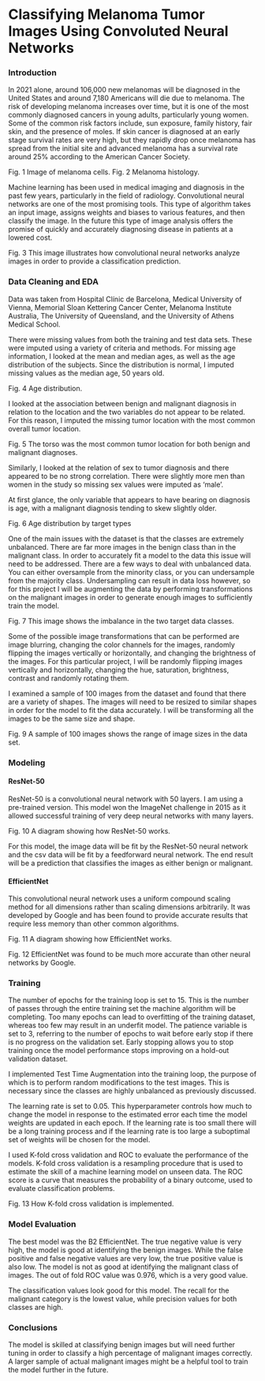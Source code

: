 # Classifying Melanoma Tumor Images Using Convoluted Neural Networks

### Introduction

In 2021 alone, around 106,000 new melanomas will be diagnosed in the United States and around 7,180 Americans will die due to melanoma. The risk of developing melanoma increases over time, but it is one of the most commonly diagnosed cancers in young adults, particularly young women. Some of the common risk factors include, sun exposure, family history, fair skin, and the presence of moles. If skin cancer is diagnosed at an early stage survival rates are very high, but they rapidly drop once melanoma has spread from the initial site and advanced melanoma has a survival rate around 25% according to the American Cancer Society. 

       


Fig. 1 Image of melanoma cells.                                              Fig. 2 Melanoma histology. 

Machine learning has been used in medical imaging and diagnosis in the past few years, particularly in the field of radiology. Convolutional neural networks are one of the most promising tools. This type of algorithm takes an input image, assigns weights and biases to various features, and then classify the image. In the future this type of image analysis offers the promise of quickly and accurately diagnosing disease in patients at a lowered cost. 

 

Fig. 3 This image illustrates how convolutional neural networks analyze images in order to provide a classification prediction. 

### Data Cleaning and EDA 

Data was taken from Hospital Clínic de Barcelona, Medical University of Vienna, Memorial Sloan Kettering Cancer Center, Melanoma Institute Australia, The University of Queensland, and the University of Athens Medical School.

There were missing values from both the training and test data sets. These were imputed using a variety of criteria and methods. For missing age information, I looked at the mean and median ages, as well as the age distribution of the subjects. Since the distribution is normal, I imputed missing values as the median age, 50 years old. 

 

Fig. 4 Age distribution. 








I looked at the association between benign and malignant diagnosis in relation to the location and the two variables do not appear to be related. For this reason, I imputed the missing tumor location with the most common overall tumor location. 

 
Fig. 5 The torso was the most common tumor location for both benign and malignant diagnoses. 

Similarly, I looked at the relation of sex to tumor diagnosis and there appeared to be no strong correlation. There were slightly more men than women in the study so missing sex values were imputed as ‘male’. 

At first glance, the only variable that appears to have bearing on diagnosis is age, with a malignant diagnosis tending to skew slightly older. 


 
Fig. 6 Age distribution by target types 

One of the main issues with the dataset is that the classes are extremely unbalanced. There are far more images in the benign class than in the malignant class. In order to accurately fit a model to the data this issue will need to be addressed. There are a few ways to deal with unbalanced data. You can either oversample from the minority class, or you can undersample from the majority class. Undersampling can result in data loss however, so for this project I will be augmenting the data by performing transformations on the malignant images in order to generate enough images to sufficiently train the model. 

 
Fig. 7 This image shows the imbalance in the two target data classes. 

 
 
Some of the possible image transformations that can be performed are image blurring, changing the color channels for the images, randomly flipping the images vertically or horizontally, and changing the brightness of the images. For this particular project, I will be randomly flipping images vertically and horizontally, changing the hue, saturation, brightness, contrast and randomly rotating them. 

I examined a sample of 100 images from the dataset and found that there are a variety of shapes. The images will need to be resized to similar shapes in order for the model to fit the data accurately. I will be transforming all the images to be the same size and shape. 

 
Fig. 9 A sample of 100 images shows the range of image sizes in the data set. 

### Modeling 

#### ResNet-50 

ResNet-50 is a convolutional neural network with 50 layers. I am using a pre-trained version. This model won the ImageNet challenge in 2015 as it allowed successful training of very deep neural networks with many layers. 

 
Fig. 10 A diagram showing how ResNet-50 works. 

For this model, the image data will be fit by the ResNet-50 neural network and the csv data will be fit by a feedforward neural network. The end result will be a prediction that classifies the images as either benign or malignant. 

#### EfficientNet 

This convolutional neural network uses a uniform compound scaling method for all dimensions rather than scaling dimensions arbitrarily. It was developed by Google and has been found to provide accurate results that require less memory than other common algorithms. 

 
Fig. 11 A diagram showing how EfficientNet works.

 
Fig. 12 EfficientNet was found to be much more accurate than other neural networks by Google. 

### Training 

The number of epochs for the training loop is set to 15. This is the number of passes through the entire training set the machine algorithm will be completing. Too many epochs can lead to overfitting of the training dataset, whereas too few may result in an underfit model. The patience variable is set to 3, referring to the number of epochs to wait before early stop if there is no progress on the validation set. Early stopping allows you to stop training once the model performance stops improving on a hold-out validation dataset. 

I implemented Test Time Augmentation into the training loop, the purpose of which is to perform random modifications to the test images. This is necessary since the classes are highly unbalanced as previously discussed.

The learning rate is set to 0.05. This hyperparameter controls how much to change the model in response to the estimated error each time the model weights are updated in each epoch. If the learning rate is too small there will be a long training process and if the learning rate is too large a suboptimal set of weights will be chosen for the model. 

I used K-fold cross validation and ROC to evaluate the performance of the models. K-fold cross validation is a resampling procedure that is used to estimate the skill of a machine learning model on unseen data. The ROC score is a curve that measures the probability of a binary outcome, used to evaluate classification problems.


 

Fig. 13 How K-fold cross validation is implemented. 

### Model Evaluation


The best model was the B2 EfficientNet. The true negative value is very high, the model is good at identifying the benign images. While the false positive and false negative values are very low, the true positive value is also low. The model is not as good at identifying the malignant class of images. The out of fold ROC value was 0.976, which is a very good value. 

 


The classification values look good for this model. The recall for the malignant category is the lowest value, while precision values for both classes are high. 

 


### Conclusions

The model is skilled at classifying benign images but will need further tuning in order to classify a high percentage of malignant images correctly. A larger sample of actual malignant images might be a helpful tool to train the model further in the future. 

